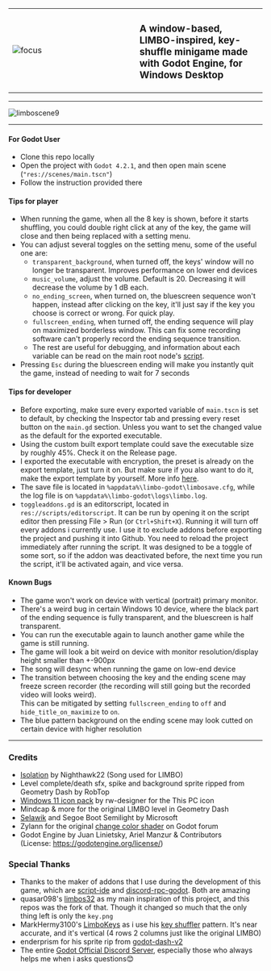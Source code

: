 <table>
  <tr>
    <td style="width:50%">
      <img src="https://github.com/etherealxx/limbo-godot/assets/64251396/3524c12c-64b5-48c3-88bd-f1c340db9c1b" alt="focus" style="max-width:100%;">
    </td>
    <td style="width:50%">
      <h3>A window-based, LIMBO-inspired, key-shuffle minigame made with Godot Engine, for Windows Desktop</h3>
    </td>
  </tr>
</table>

<!-- ![altgithub-ezgif com-resizex](https://github.com/etherealxx/limbo-godot/assets/64251396/3524c12c-64b5-48c3-88bd-f1c340db9c1b) -->

---

![limboscene9](https://github.com/etherealxx/limbo-godot/assets/64251396/2c1dee2c-2fd5-4519-8c22-ed08960f55d5)

---

#### For Godot User
- Clone this repo locally
- Open the project with `Godot 4.2.1`, and then open main scene (`"res://scenes/main.tscn"`)
- Follow the instruction provided there

#### Tips for player
- When running the game, when all the 8 key is shown, before it starts shuffling, you could double right click at any of the key, the game will close and then being replaced with a setting menu.
- You can adjust several toggles on the setting menu, some of the useful one are:
  - `transparent_background`, when turned off, the keys' window will no longer be transparent. Improves performance on lower end devices
  - `music_volume`, adjust the volume. Default is 20. Decreasing it will decrease the volume by 1 dB each.
  - `no_ending_screen`, when turned on, the bluescreen sequence won't happen, instead after clicking on the key, it'll just say if the key you choose is correct or wrong. For quick play.
  - `fullscreen_ending`, when turned off, the ending sequence will play on maximized borderless window. This can fix some recording software can't properly record the ending sequence transition.
  - The rest are useful for debugging, and information about each variable can be read on the main root node's [script](https://github.com/etherealxx/limbo-godot/blob/master/scripts/main.gd).
- Pressing `Esc` during the bluescreen ending will make you instantly quit the game, instead of needing to wait for 7 seconds

#### Tips for developer
- Before exporting, make sure every exported variable of `main.tscn` is set to default, by checking the Inspector tab and pressing every reset button on the `main.gd` section. Unless you want to set the changed value as the default for the exported executable.
- Using the custom built export template could save the executable size by roughly 45%. Check it on the Release page.
- I exported the executable with encryption, the preset is already on the export template, just turn it on. But make sure if you also want to do it, make the export template by yourself. More info [here](https://docs.godotengine.org/en/stable/contributing/development/compiling/compiling_with_script_encryption_key.html).
- The save file is located in `%appdata%\limbo-godot\limbosave.cfg`, while the log file is on `%appdata%\limbo-godot\logs\limbo.log`.
- `toggleaddons.gd` is an editorscript, located in `res://scripts/editorscript`. It can be run by opening it on the script editor then pressing File > Run (or `Ctrl+Shift+X`). Running it will turn off every addons i currently use. I use it to exclude addons before exporting the project and pushing it into Github. You need to reload the project immediately after running the script. It was designed to be a toggle of some sort, so if the addon was deactivated before, the next time you run the script, it'll be activated again, and vice versa.

#### Known Bugs

- The game won't work on device with vertical (portrait) primary monitor.
- There's a weird bug in certain Windows 10 device, where the black part of the ending sequence is fully transparent, and the bluescreen is half transparent.
- You can run the executable again to launch another game while the game is still running.
- The game will look a bit weird on device with monitor resolution/display height smaller than +-900px
- The song will desync when running the game on low-end device
- The transition between choosing the key and the ending scene may freeze screen recorder (the recording will still going but the recorded video will looks weird). <br/>This can be mitigated by setting `fullscreen_ending` to `off` and `hide_title_on_maximize` to `on`. 
- The blue pattern background on the ending scene may look cutted on certain device with higher resolution

---

### Credits
- [Isolation](https://www.youtube.com/watch?v=O07SX0BliAQ) by Nighthawk22 (Song used for LIMBO)
- Level complete/death sfx, spike and background sprite ripped from Geometry Dash by RobTop
- [Windows 11 icon pack](http://www.rw-designer.com/icon-set/windowsicons-zip) by rw-designer for the This PC icon
- Mindcap & more for the original LIMBO level in Geometry Dash
- [Selawik](https://github.com/microsoft/Selawik) and Segoe Boot Semilight by Microsoft
- Zylann for the original [change color shader](https://forum.godotengine.org/t/changing-a-specific-color-in-a-sprite-using-shaders-in-godot-3/29610/4) on Godot forum
- Godot Engine by Juan Linietsky, Ariel Manzur & Contributors <br/>(License: https://godotengine.org/license/)

### Special Thanks
- Thanks to the maker of addons that I use during the development of this game, which are [script-ide](https://github.com/Maran23/script-ide) and [discord-rpc-godot](https://github.com/vaporvee/discord-rpc-godot). Both are amazing
- quasar098's [limbos32](https://github.com/quasar098/limbos32) as my main inspiration of this project, and this repos was the fork of that. Though it changed so much that the only thing left is only the `key.png`
- MarkHermy3100's [LimboKeys](https://github.com/MarkHermy3100/LimboKeys) as i use his [key shuffler](https://github.com/MarkHermy3100/LimboKeys/blob/main/assets/scripts/Shuffler.ts) pattern. It's near accurate, and it's vertical (4 rows 2 columns just like the original LIMBO)
- enderprism for his sprite rip from [godot-dash-v2](https://github.com/enderprism/godot-dash-v2)
- The entire [Godot Official Discord Server](https://discord.com/invite/zH7NUgz), especially those who always helps me when i asks questions😊
